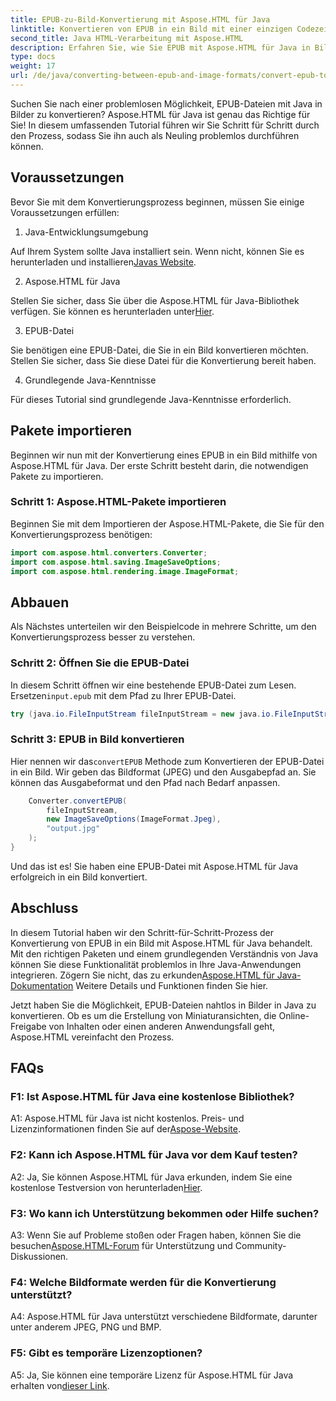 ```yaml
---
title: EPUB-zu-Bild-Konvertierung mit Aspose.HTML für Java
linktitle: Konvertieren von EPUB in ein Bild mit einer einzigen Codezeile
second_title: Java HTML-Verarbeitung mit Aspose.HTML
description: Erfahren Sie, wie Sie EPUB mit Aspose.HTML für Java in Bilder konvertieren. Schritt-für-Schritt-Anleitung für mühelose Konvertierungen.
type: docs
weight: 17
url: /de/java/converting-between-epub-and-image-formats/convert-epub-to-image-single-line/
---
```

Suchen Sie nach einer problemlosen Möglichkeit, EPUB-Dateien mit Java in Bilder zu konvertieren? Aspose.HTML für Java ist genau das Richtige für Sie! In diesem umfassenden Tutorial führen wir Sie Schritt für Schritt durch den Prozess, sodass Sie ihn auch als Neuling problemlos durchführen können. 

## Voraussetzungen

Bevor Sie mit dem Konvertierungsprozess beginnen, müssen Sie einige Voraussetzungen erfüllen:

1. Java-Entwicklungsumgebung

 Auf Ihrem System sollte Java installiert sein. Wenn nicht, können Sie es herunterladen und installieren[Javas Website](https://www.java.com/en/download/).

2. Aspose.HTML für Java

 Stellen Sie sicher, dass Sie über die Aspose.HTML für Java-Bibliothek verfügen. Sie können es herunterladen unter[Hier](https://releases.aspose.com/html/java/).

3. EPUB-Datei

Sie benötigen eine EPUB-Datei, die Sie in ein Bild konvertieren möchten. Stellen Sie sicher, dass Sie diese Datei für die Konvertierung bereit haben.

4. Grundlegende Java-Kenntnisse

Für dieses Tutorial sind grundlegende Java-Kenntnisse erforderlich.

## Pakete importieren

Beginnen wir nun mit der Konvertierung eines EPUB in ein Bild mithilfe von Aspose.HTML für Java. Der erste Schritt besteht darin, die notwendigen Pakete zu importieren.

### Schritt 1: Aspose.HTML-Pakete importieren

Beginnen Sie mit dem Importieren der Aspose.HTML-Pakete, die Sie für den Konvertierungsprozess benötigen:

```java
import com.aspose.html.converters.Converter;
import com.aspose.html.saving.ImageSaveOptions;
import com.aspose.html.rendering.image.ImageFormat;
```

## Abbauen

Als Nächstes unterteilen wir den Beispielcode in mehrere Schritte, um den Konvertierungsprozess besser zu verstehen.

### Schritt 2: Öffnen Sie die EPUB-Datei

 In diesem Schritt öffnen wir eine bestehende EPUB-Datei zum Lesen. Ersetzen`input.epub` mit dem Pfad zu Ihrer EPUB-Datei.

```java
try (java.io.FileInputStream fileInputStream = new java.io.FileInputStream("input.epub")) {
```

### Schritt 3: EPUB in Bild konvertieren

 Hier nennen wir das`convertEPUB` Methode zum Konvertieren der EPUB-Datei in ein Bild. Wir geben das Bildformat (JPEG) und den Ausgabepfad an. Sie können das Ausgabeformat und den Pfad nach Bedarf anpassen.

```java
    Converter.convertEPUB(
        fileInputStream,
        new ImageSaveOptions(ImageFormat.Jpeg),
        "output.jpg"
    );
}
```

Und das ist es! Sie haben eine EPUB-Datei mit Aspose.HTML für Java erfolgreich in ein Bild konvertiert.

## Abschluss

In diesem Tutorial haben wir den Schritt-für-Schritt-Prozess der Konvertierung von EPUB in ein Bild mit Aspose.HTML für Java behandelt. Mit den richtigen Paketen und einem grundlegenden Verständnis von Java können Sie diese Funktionalität problemlos in Ihre Java-Anwendungen integrieren. Zögern Sie nicht, das zu erkunden[Aspose.HTML für Java-Dokumentation](https://reference.aspose.com/html/java/) Weitere Details und Funktionen finden Sie hier.

Jetzt haben Sie die Möglichkeit, EPUB-Dateien nahtlos in Bilder in Java zu konvertieren. Ob es um die Erstellung von Miniaturansichten, die Online-Freigabe von Inhalten oder einen anderen Anwendungsfall geht, Aspose.HTML vereinfacht den Prozess.

## FAQs

### F1: Ist Aspose.HTML für Java eine kostenlose Bibliothek?

 A1: Aspose.HTML für Java ist nicht kostenlos. Preis- und Lizenzinformationen finden Sie auf der[Aspose-Website](https://purchase.aspose.com/buy).

### F2: Kann ich Aspose.HTML für Java vor dem Kauf testen?

 A2: Ja, Sie können Aspose.HTML für Java erkunden, indem Sie eine kostenlose Testversion von herunterladen[Hier](https://releases.aspose.com/html/java).

### F3: Wo kann ich Unterstützung bekommen oder Hilfe suchen?

 A3: Wenn Sie auf Probleme stoßen oder Fragen haben, können Sie die besuchen[Aspose.HTML-Forum](https://forum.aspose.com/) für Unterstützung und Community-Diskussionen.

### F4: Welche Bildformate werden für die Konvertierung unterstützt?

A4: Aspose.HTML für Java unterstützt verschiedene Bildformate, darunter unter anderem JPEG, PNG und BMP.

### F5: Gibt es temporäre Lizenzoptionen?

 A5: Ja, Sie können eine temporäre Lizenz für Aspose.HTML für Java erhalten von[dieser Link](https://purchase.aspose.com/temporary-license/).